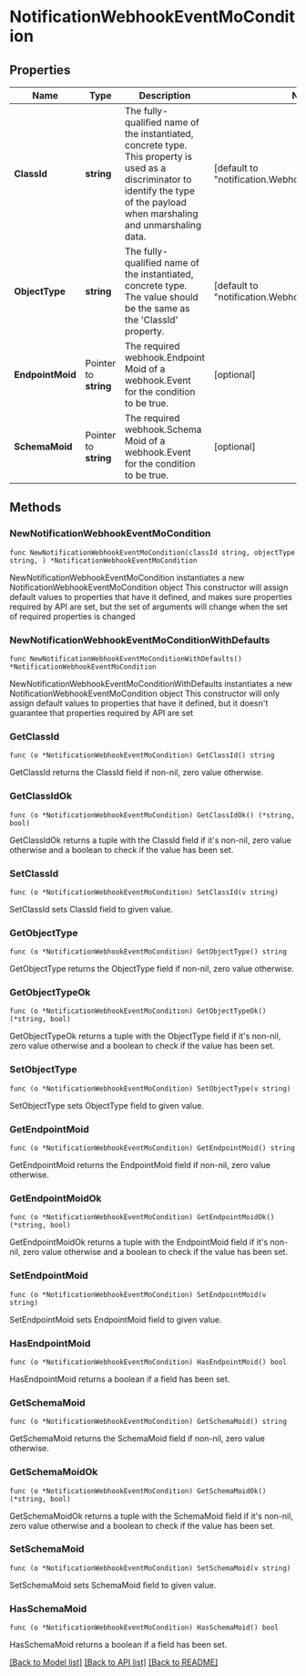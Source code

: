 # NotificationWebhookEventMoCondition

## Properties

Name | Type | Description | Notes
------------ | ------------- | ------------- | -------------
**ClassId** | **string** | The fully-qualified name of the instantiated, concrete type. This property is used as a discriminator to identify the type of the payload when marshaling and unmarshaling data. | [default to "notification.WebhookEventMoCondition"]
**ObjectType** | **string** | The fully-qualified name of the instantiated, concrete type. The value should be the same as the &#39;ClassId&#39; property. | [default to "notification.WebhookEventMoCondition"]
**EndpointMoid** | Pointer to **string** | The required webhook.Endpoint Moid of a webhook.Event for the condition to be true. | [optional] 
**SchemaMoid** | Pointer to **string** | The required webhook.Schema Moid of a webhook.Event for the condition to be true. | [optional] 

## Methods

### NewNotificationWebhookEventMoCondition

`func NewNotificationWebhookEventMoCondition(classId string, objectType string, ) *NotificationWebhookEventMoCondition`

NewNotificationWebhookEventMoCondition instantiates a new NotificationWebhookEventMoCondition object
This constructor will assign default values to properties that have it defined,
and makes sure properties required by API are set, but the set of arguments
will change when the set of required properties is changed

### NewNotificationWebhookEventMoConditionWithDefaults

`func NewNotificationWebhookEventMoConditionWithDefaults() *NotificationWebhookEventMoCondition`

NewNotificationWebhookEventMoConditionWithDefaults instantiates a new NotificationWebhookEventMoCondition object
This constructor will only assign default values to properties that have it defined,
but it doesn't guarantee that properties required by API are set

### GetClassId

`func (o *NotificationWebhookEventMoCondition) GetClassId() string`

GetClassId returns the ClassId field if non-nil, zero value otherwise.

### GetClassIdOk

`func (o *NotificationWebhookEventMoCondition) GetClassIdOk() (*string, bool)`

GetClassIdOk returns a tuple with the ClassId field if it's non-nil, zero value otherwise
and a boolean to check if the value has been set.

### SetClassId

`func (o *NotificationWebhookEventMoCondition) SetClassId(v string)`

SetClassId sets ClassId field to given value.


### GetObjectType

`func (o *NotificationWebhookEventMoCondition) GetObjectType() string`

GetObjectType returns the ObjectType field if non-nil, zero value otherwise.

### GetObjectTypeOk

`func (o *NotificationWebhookEventMoCondition) GetObjectTypeOk() (*string, bool)`

GetObjectTypeOk returns a tuple with the ObjectType field if it's non-nil, zero value otherwise
and a boolean to check if the value has been set.

### SetObjectType

`func (o *NotificationWebhookEventMoCondition) SetObjectType(v string)`

SetObjectType sets ObjectType field to given value.


### GetEndpointMoid

`func (o *NotificationWebhookEventMoCondition) GetEndpointMoid() string`

GetEndpointMoid returns the EndpointMoid field if non-nil, zero value otherwise.

### GetEndpointMoidOk

`func (o *NotificationWebhookEventMoCondition) GetEndpointMoidOk() (*string, bool)`

GetEndpointMoidOk returns a tuple with the EndpointMoid field if it's non-nil, zero value otherwise
and a boolean to check if the value has been set.

### SetEndpointMoid

`func (o *NotificationWebhookEventMoCondition) SetEndpointMoid(v string)`

SetEndpointMoid sets EndpointMoid field to given value.

### HasEndpointMoid

`func (o *NotificationWebhookEventMoCondition) HasEndpointMoid() bool`

HasEndpointMoid returns a boolean if a field has been set.

### GetSchemaMoid

`func (o *NotificationWebhookEventMoCondition) GetSchemaMoid() string`

GetSchemaMoid returns the SchemaMoid field if non-nil, zero value otherwise.

### GetSchemaMoidOk

`func (o *NotificationWebhookEventMoCondition) GetSchemaMoidOk() (*string, bool)`

GetSchemaMoidOk returns a tuple with the SchemaMoid field if it's non-nil, zero value otherwise
and a boolean to check if the value has been set.

### SetSchemaMoid

`func (o *NotificationWebhookEventMoCondition) SetSchemaMoid(v string)`

SetSchemaMoid sets SchemaMoid field to given value.

### HasSchemaMoid

`func (o *NotificationWebhookEventMoCondition) HasSchemaMoid() bool`

HasSchemaMoid returns a boolean if a field has been set.


[[Back to Model list]](../README.md#documentation-for-models) [[Back to API list]](../README.md#documentation-for-api-endpoints) [[Back to README]](../README.md)


